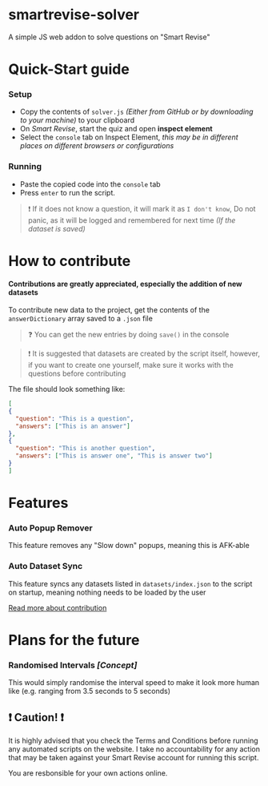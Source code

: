 # smartrevise-solver
A simple JS web addon to solve questions on "Smart Revise"

# Quick-Start guide
### Setup
- Copy the contents of `solver.js` *(Either from GitHub or by downloading to your machine)* to your clipboard
- On *Smart Revise*, start the quiz and open **inspect element**
- Select the `console` tab on Inspect Element, *this may be in different places on different browsers or configurations*

### Running
- Paste the copied code into the `console` tab
- Press `enter` to run the script.

>:exclamation: If it does not know a question, it will mark it as `I don't know`, Do not panic, as it will be logged and remembered for next time *(If the dataset is saved)*

# How to contribute
#### Contributions are greatly appreciated, especially the addition of new datasets
To contribute new data to the project, get the contents of the `answerDictionary` array saved to a `.json` file <br>
>:question: You can get the new entries by doing `save()` in the console

>:exclamation: It is suggested that datasets are created by the script itself, however, if you want to create one yourself, make sure it works with the questions before contributing

The file should look something like:
```json
[
{
  "question": "This is a question",
  "answers": ["This is an answer"]
},
{
  "question": "This is another question",
  "answers": ["This is answer one", "This is answer two"]
}
]
```
# Features
### Auto Popup Remover
This feature removes any "Slow down" popups, meaning this is AFK-able

### Auto Dataset Sync
This feature syncs any datasets listed in `datasets/index.json` to the script on startup, meaning nothing needs to be loaded by the user

[Read more about contribution](#How-to-contribute)

# Plans for the future
### Randomised Intervals *[Concept]*
This would simply randomise the interval speed to make it look more human like (e.g. ranging from 3.5 seconds to 5 seconds)

## :exclamation: Caution! :exclamation:
It is highly advised that you check the Terms and Conditions before running any automated scripts on the website.
I take no accountability for any action that may be taken against your Smart Revise account for running this script.

You are resbonsible for your own actions online.
